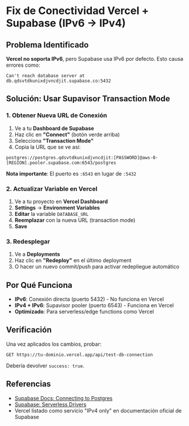 # Fix de Conectividad Vercel + Supabase (IPv6 → IPv4)

## Problema Identificado

**Vercel no soporta IPv6**, pero Supabase usa IPv6 por defecto. Esto causa errores como:
```
Can't reach database server at db.qdsvtdkunixdjvncdjit.supabase.co:5432
```

## Solución: Usar Supavisor Transaction Mode

### 1. Obtener Nueva URL de Conexión

1. Ve a tu **Dashboard de Supabase**
2. Haz clic en **"Connect"** (botón verde arriba)
3. Selecciona **"Transaction Mode"** 
4. Copia la URL que se ve así:

```
postgres://postgres.qdsvtdkunixdjvncdjit:[PASSWORD]@aws-0-[REGION].pooler.supabase.com:6543/postgres
```

**Nota importante**: El puerto es `:6543` en lugar de `:5432`

### 2. Actualizar Variable en Vercel

1. Ve a tu proyecto en **Vercel Dashboard**
2. **Settings** → **Environment Variables**
3. **Editar** la variable `DATABASE_URL`
4. **Reemplazar** con la nueva URL (transaction mode)
5. **Save**

### 3. Redesplegar

1. Ve a **Deployments**
2. Haz clic en **"Redeploy"** en el último deployment
3. O hacer un nuevo commit/push para activar redepliegue automático

## Por Qué Funciona

- **IPv6**: Conexión directa (puerto 5432) - No funciona en Vercel
- **IPv4 + IPv6**: Supavisor pooler (puerto 6543) - Funciona en Vercel
- **Optimizado**: Para serverless/edge functions como Vercel

## Verificación

Una vez aplicados los cambios, probar:
```
GET https://tu-dominio.vercel.app/api/test-db-connection
```

Debería devolver `success: true`.

## Referencias

- [Supabase Docs: Connecting to Postgres](https://supabase.com/docs/guides/database/connecting-to-postgres)
- [Supabase: Serverless Drivers](https://supabase.com/docs/guides/database/connecting-to-postgres/serverless-drivers)
- Vercel listado como servicio "IPv4 only" en documentación oficial de Supabase 